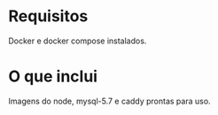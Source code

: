 # Requisitos

Docker e docker compose instalados.

# O que inclui

Imagens do node, mysql-5.7 e caddy prontas para uso.
